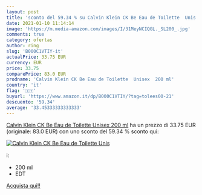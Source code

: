 ```yaml
---
layout: post
title: 'sconto del 59.34 % su Calvin Klein CK Be Eau de Toilette  Unis  '
date: 2021-01-10 11:14:14
image: 'https://m.media-amazon.com/images/I/31MeyNCIQGL._SL200_.jpg'
comments: true
category: ofertas
author: ring
slug: 'B000C1VTIY-it'
actualPrice: 33.75 EUR
currency: EUR
price: 33.75
comparePrice: 83.0 EUR
prodname: 'Calvin Klein CK Be Eau de Toilette  Unisex  200 ml'
country: 'it'
flag: '🇮🇹'
buyurl: 'https://www.amazon.it/dp/B000C1VTIY/?tag=tolees00-21'
descuento: '59.34'
average: '33.45333333333333'
---
```


[Calvin Klein CK Be Eau de Toilette  Unisex  200 ml](https://www.amazon.it/dp/B000C1VTIY/?tag=tolees00-21) ha un prezzo di 33.75 EUR (originale: 83.0 EUR) con uno sconto del 59.34 % sconto qui:

[![Calvin Klein CK Be Eau de Toilette  Unis](https://m.media-amazon.com/images/I/31MeyNCIQGL._SL200_.jpg)](https://www.amazon.it/dp/B000C1VTIY/?tag=tolees00-21)

ℹ️:

- 200 ml
- EDT

[Acquista qui!!](https://www.amazon.it/dp/B000C1VTIY/?tag=tolees00-21)
